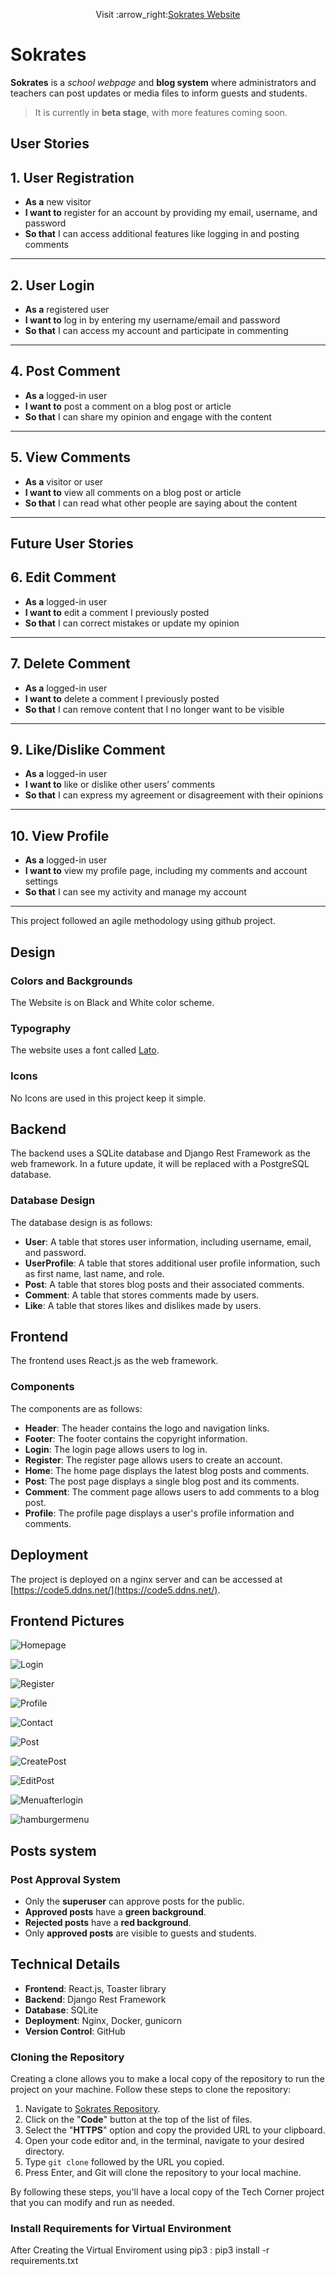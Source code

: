 <p align="center">Visit :arrow_right:<a href="http://code5.ddns.net/">Sokrates Website</a></p>

# Sokrates

**Sokrates** is a *school webpage* and **blog system** where administrators and teachers can post updates or media files to inform guests and students.

> It is currently in **beta stage**, with more features coming soon.

## User Stories

## 1. User Registration
- **As a** new visitor  
- **I want to** register for an account by providing my email, username, and password  
- **So that** I can access additional features like logging in and posting comments  
---

## 2. User Login
- **As a** registered user  
- **I want to** log in by entering my username/email and password  
- **So that** I can access my account and participate in commenting  
---

## 4. Post Comment
- **As a** logged-in user  
- **I want to** post a comment on a blog post or article  
- **So that** I can share my opinion and engage with the content  
---

## 5. View Comments
- **As a** visitor or user  
- **I want to** view all comments on a blog post or article  
- **So that** I can read what other people are saying about the content  
---

## Future User Stories

## 6. Edit Comment
- **As a** logged-in user  
- **I want to** edit a comment I previously posted  
- **So that** I can correct mistakes or update my opinion  
---

## 7. Delete Comment
- **As a** logged-in user  
- **I want to** delete a comment I previously posted  
- **So that** I can remove content that I no longer want to be visible  
---

## 9. Like/Dislike Comment
- **As a** logged-in user  
- **I want to** like or dislike other users’ comments  
- **So that** I can express my agreement or disagreement with their opinions  
---

## 10. View Profile
- **As a** logged-in user  
- **I want to** view my profile page, including my comments and account settings  
- **So that** I can see my activity and manage my account  
---


This project followed an agile methodology using github project.

## Design 

### Colors and Backgrounds

The Website is on Black and White color scheme.

### Typography

The website uses a font called [Lato](https://fonts.google.com/specimen/Lato).

### Icons
No Icons are used in this project keep it simple.

## Backend

The backend uses a SQLite database and Django Rest Framework as the web framework. In a future update, it will be replaced with a PostgreSQL database.

### Database Design

The database design is as follows:

- **User**: A table that stores user information, including username, email, and password.
- **UserProfile**: A table that stores additional user profile information, such as first name, last name, and role.
- **Post**: A table that stores blog posts and their associated comments.
- **Comment**: A table that stores comments made by users.
- **Like**: A table that stores likes and dislikes made by users.

## Frontend

The frontend uses React.js as the web framework.

### Components

The components are as follows:

- **Header**: The header contains the logo and navigation links.
- **Footer**: The footer contains the copyright information.
- **Login**: The login page allows users to log in.
- **Register**: The register page allows users to create an account.
- **Home**: The home page displays the latest blog posts and comments.
- **Post**: The post page displays a single blog post and its comments.
- **Comment**: The comment page allows users to add comments to a blog post.
- **Profile**: The profile page displays a user's profile information and comments.

## Deployment

The project is deployed on a nginx server and can be accessed at [https://code5.ddns.net/](https://code5.ddns.net/). 

## Frontend Pictures

![Homepage](./Readme/homepage.png)

![Login](./Readme/login.png)

![Register](./Readme/register.png)

![Profile](./Readme/profile.png)

![Contact](./Readme/contact.png)

![Post](./Readme/posts.png)

![CreatePost](./Readme/createpost.png)

![EditPost](./Readme/editpost.png)

![Menuafterlogin](./Readme/menualogin.png)

![hamburgermenu](./Readme/hamburger.png)

## Posts system

### Post Approval System  
- Only the **superuser** can approve posts for the public.  
- **Approved posts** have a **green background**.  
- **Rejected posts** have a **red background**.  
- Only **approved posts** are visible to guests and students.  

## Technical Details

- **Frontend**: React.js, Toaster library 
- **Backend**: Django Rest Framework
- **Database**: SQLite
- **Deployment**: Nginx, Docker, gunicorn
- **Version Control**: GitHub


### Cloning the Repository

Creating a clone allows you to make a local copy of the repository to run the project on your machine. Follow these steps to clone the repository:

1. Navigate to [Sokrates Repository](https://github.com/ozz1webdev/sokrates).
2. Click on the "**Code**" button at the top of the list of files.
3. Select the "**HTTPS**" option and copy the provided URL to your clipboard.
4. Open your code editor and, in the terminal, navigate to your desired directory.
5. Type `git clone` followed by the URL you copied.
6. Press Enter, and Git will clone the repository to your local machine.

By following these steps, you'll have a local copy of the Tech Corner project that you can modify and run as needed.

### Install Requirements for Virtual Environment

After Creating the Virtual Enviroment using pip3 : pip3 install -r requirements.txt






